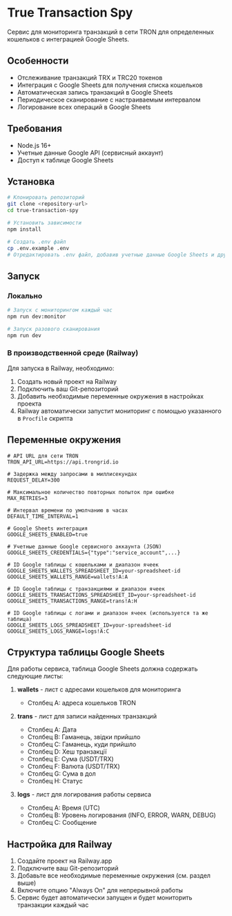 # True Transaction Spy

Сервис для мониторинга транзакций в сети TRON для определенных кошельков с интеграцией Google Sheets.

## Особенности

- Отслеживание транзакций TRX и TRC20 токенов
- Интеграция с Google Sheets для получения списка кошельков
- Автоматическая запись транзакций в Google Sheets
- Периодическое сканирование с настраиваемым интервалом
- Логирование всех операций в Google Sheets

## Требования

- Node.js 16+
- Учетные данные Google API (сервисный аккаунт)
- Доступ к таблице Google Sheets

## Установка

```bash
# Клонировать репозиторий
git clone <repository-url>
cd true-transaction-spy

# Установить зависимости
npm install

# Создать .env файл
cp .env.example .env
# Отредактировать .env файл, добавив учетные данные Google Sheets и другие настройки
```

## Запуск

### Локально

```bash
# Запуск с мониторингом каждый час
npm run dev:monitor

# Запуск разового сканирования
npm run dev
```

### В производственной среде (Railway)

Для запуска в Railway, необходимо:

1. Создать новый проект на Railway
2. Подключить ваш Git-репозиторий
3. Добавить необходимые переменные окружения в настройках проекта
4. Railway автоматически запустит мониторинг с помощью указанного в `Procfile` скрипта

## Переменные окружения

```
# API URL для сети TRON
TRON_API_URL=https://api.trongrid.io

# Задержка между запросами в миллисекундах
REQUEST_DELAY=300

# Максимальное количество повторных попыток при ошибке
MAX_RETRIES=3

# Интервал времени по умолчанию в часах
DEFAULT_TIME_INTERVAL=1

# Google Sheets интеграция
GOOGLE_SHEETS_ENABLED=true

# Учетные данные Google сервисного аккаунта (JSON)
GOOGLE_SHEETS_CREDENTIALS={"type":"service_account",...}

# ID Google таблицы с кошельками и диапазон ячеек
GOOGLE_SHEETS_WALLETS_SPREADSHEET_ID=your-spreadsheet-id
GOOGLE_SHEETS_WALLETS_RANGE=wallets!A:A

# ID Google таблицы с транзакциями и диапазон ячеек
GOOGLE_SHEETS_TRANSACTIONS_SPREADSHEET_ID=your-spreadsheet-id
GOOGLE_SHEETS_TRANSACTIONS_RANGE=trans!A:H

# ID Google таблицы с логами и диапазон ячеек (используется та же таблица)
GOOGLE_SHEETS_LOGS_SPREADSHEET_ID=your-spreadsheet-id
GOOGLE_SHEETS_LOGS_RANGE=logs!A:C
```

## Структура таблицы Google Sheets

Для работы сервиса, таблица Google Sheets должна содержать следующие листы:

1. **wallets** - лист с адресами кошельков для мониторинга
   - Столбец A: адреса кошельков TRON

2. **trans** - лист для записи найденных транзакций
   - Столбец A: Дата
   - Столбец B: Гаманець, звідки прийшло
   - Столбец C: Гаманець, куди прийшло
   - Столбец D: Хеш транзакції
   - Столбец E: Сума (USDT/TRX)
   - Столбец F: Валюта (USDT/TRX)
   - Столбец G: Сума в дол
   - Столбец H: Статус

3. **logs** - лист для логирования работы сервиса
   - Столбец A: Время (UTC)
   - Столбец B: Уровень логирования (INFO, ERROR, WARN, DEBUG)
   - Столбец C: Сообщение

## Настройка для Railway

1. Создайте проект на Railway.app
2. Подключите ваш Git-репозиторий
3. Добавьте все необходимые переменные окружения (см. раздел выше)
4. Включите опцию "Always On" для непрерывной работы
5. Сервис будет автоматически запущен и будет мониторить транзакции каждый час